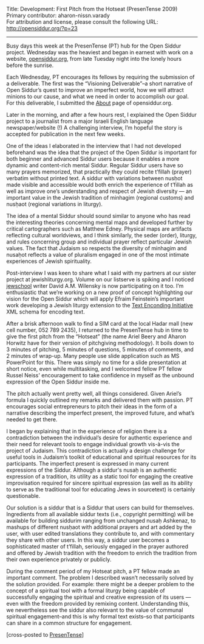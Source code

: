 <html>
<head></head>
<body>
Title: Development: First Pitch from the Hotseat (PresenTense 2009)<br />
Primary contributor: aharon-nissn.varady<br />
For attribution and license, please consult the following URL: <a href="http://opensiddur.org/?p=23">http://opensiddur.org/?p=23</a>
<p />
<hr />

Busy days this week at the PresenTense (PT) hub for the Open Siddur project. Wednesday was the heaviest and began in earnest with work on a website, <a href="https://opensiddur.org">opensiddur.org</a>, from late Tuesday night into the lonely hours before the sunrise.

Each Wednesday, PT encourages its fellows by requiring the submission of a deliverable. The first was the “Visioning Deliverable”–a short narrative of Open Siddur’s quest to improve an imperfect world, how we will attract minions to our cause, and what we need in order to accomplish our goal. For this deliverable, I submitted the <a href="https://opensiddur.org">About</a> page of opensiddur.org.

Later in the morning, and after a few hours rest, I explained the Open Siddur project to a journalist from a major Israeli English language newspaper/website (!) A challenging interview, I’m hopeful the story is accepted for publication in the next few weeks.

One of the ideas I elaborated in the interview that I had not developed beforehand was the idea that the project of the Open Siddur is important for both beginner and advanced Siddur users because it enables a more dynamic and content-rich mental Siddur. Regular Siddur users have so many prayers memorized, that practically they could recite t’fillah (prayer) verbatim without printed text. A siddur with variations between nusḥot made visible and accessible would both enrich the experience of t’fillah as well as improve one’s understanding and respect of Jewish diversity — an important value in the Jewish tradition of minhagim (regional customs) and nusḥaot (regional variations in liturgy).

The idea of a mental Siddur should sound similar to anyone who has read the interesting theories concerning mental maps and developed further by critical cartographers such as Matthew Edney. Physical maps are artifacts reflecting cultural worldviews, and I think similarly, the seder (order), liturgy, and rules concerning group and individual prayer reflect particular Jewish values. The fact that Judaism so respects the diversity of minhagim and nusaḥot reflects a value of pluralism engaged in one of the most intimate experiences of Jewish spirituality.

Post-interview I was keen to share what I said with my partners at our sister project at jewishliturgy.org. Volume on our listserve is spiking and I noticed <a href="http://jewschool.com">jewschool</a> writer David A.M. Wilensky is now participating on it too. I’m enthusiastic that we’re working on a new proof of concept highlighting our vision for the Open Siddur which will apply Efraim Feinstein’s important work developing a Jewish liturgy extension to the <a href="http://www.tei-c.org/index.xml" target="_blank&quot;" rel="noopener noreferrer">Text Enconding Initiative</a> XML schema for encoding text.

After a brisk afternoon walk to find a SIM card at the local Hadar mall (new cell number, 052 789 2435), I returned to the PresenTense hub in time to give the first pitch from the “Hotseat” (the name Ariel Beery and Aharon Horwitz have for their version of pitchgiving methodology). It boils down to 3 minutes of pitching, 5 minutes of questions, 5 minutes of comments, and 2 minutes of wrap-up. Many people use slide application such as MS PowerPoint for this. There was simply no time for a slide presentation at short notice, even while multitasking, and I welcomed fellow PT fellow Russel Neiss' encouragement to take confidence in myself as the unbound expression of the Open Siddur inside me.

The pitch actually went pretty well, all things considered. Given Ariel’s formula I quickly outlined my remarks and delivered them with passion. PT encourages social entrepreneurs to pitch their ideas in the form of a narrative describing the imperfect present, the improved future, and what’s needed to get there.

I began by explaining that in the experience of religion there is a contradiction between the individual’s desire for authentic experience and their need for relevant tools to engage individual growth vis-à-vis the project of Judaism. This contradiction is actually a design challenge for useful tools in Judaism’s toolkit of educational and spiritual resources for its participants. The imperfect present is expressed in many current expressions of the Siddur. Although a siddur's nusaḥ is an authentic expression of a tradition, its utility as a static tool for engaging the creative improvisation required for sincere spiritual expression (as well as its ability to serve as the traditional tool for educating Jews in sourcetext) is certainly questionable.

Our solution is a siddur that is a Siddur that users can build for themselves. Ingredients from all available siddur texts (i.e., copyright permitting) will be available for building siddurim ranging from unchanged nusaḥ Ashkenaz, to mashups of different nusḥaot with additional prayers and art added by the user, with user edited translations they contribute to, and with commentary they share with other users. In this way, a siddur user becomes a sophisticated master of t’fillah, seriously engaged in the prayer authored and offered by Jewish tradition with the freedom to enrich the tradition from their own experience privately or publicly.

During the comment period of my Hotseat pitch, a PT fellow made an important comment. The problem I described wasn’t necessarily solved by the solution provided. For example: there might be a deeper problem to the concept of a spiritual tool with a formal liturgy being capable of successfully engaging the spiritual and creative expression of its users — even with the freedom provided by remixing content. Understanding this, we nevertheless see the siddur also relevant to the value of communal spiritual engagement–and this is why formal text exists–so that participants can share in a common structure for engagement.

[cross-posted to <a href="http://web.archive.org/web/20090626080826/http://www.presentense.org:80/node/604">PresenTense</a>]
</body>
</html>